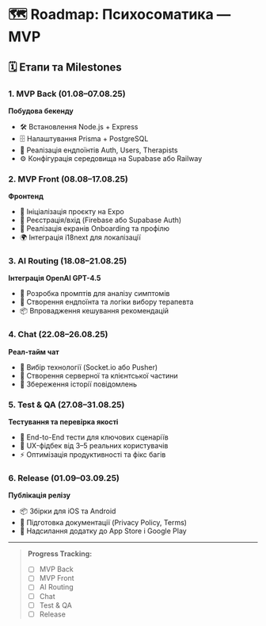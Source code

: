 # 🗺️ Roadmap: Психосоматика — MVP

## 🗓️ Етапи та Milestones

### 1. MVP Back (01.08–07.08.25)
**Побудова бекенду**
- 🛠️ Встановлення Node.js + Express
- 🗄️ Налаштування Prisma + PostgreSQL
- 🔑 Реалізація ендпоїнтів Auth, Users, Therapists
- ⚙️ Конфігурація середовища на Supabase або Railway

### 2. MVP Front (08.08–17.08.25)
**Фронтенд**
- 📱 Ініціалізація проєкту на Expo
- 🔐 Реєстрація/вхід (Firebase або Supabase Auth)
- 💫 Реалізація екранів Onboarding та профілю
- 🌍 Інтеграція i18next для локалізації

### 3. AI Routing (18.08–21.08.25)
**Інтеграція OpenAI GPT-4.5**
- 🤖 Розробка промптів для аналізу симптомів
- 🔄 Створення ендпоїнта та логіки вибору терапевта
- 📦 Впровадження кешування рекомендацій

### 4. Chat (22.08–26.08.25)
**Реал-тайм чат**
- 💬 Вибір технології (Socket.io або Pusher)
- 🔌 Створення серверної та клієнтської частини
- 📝 Збереження історії повідомлень

### 5. Test & QA (27.08–31.08.25)
**Тестування та перевірка якості**
- 🧪 End-to-End тести для ключових сценаріїв
- 👥 UX-фідбек від 3–5 реальних користувачів
- ⚡ Оптимізація продуктивності та фікс багів

### 6. Release (01.09–03.09.25)
**Публікація релізу**
- 📦 Збірки для iOS та Android
- 📄 Підготовка документації (Privacy Policy, Terms)
- 🚀 Надсилання додатку до App Store і Google Play

---
> **Progress Tracking:**
> - [ ] MVP Back
> - [ ] MVP Front
> - [ ] AI Routing
> - [ ] Chat
> - [ ] Test & QA
> - [ ] Release